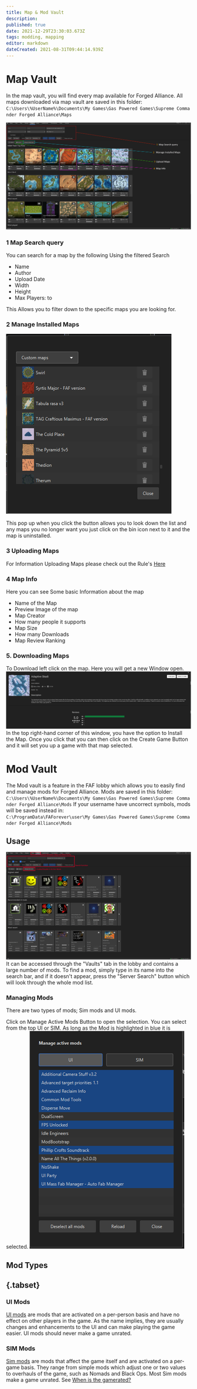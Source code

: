 ```yaml
---
title: Map & Mod Vault
description: 
published: true
date: 2021-12-29T23:30:03.673Z
tags: modding, mapping
editor: markdown
dateCreated: 2021-08-31T09:44:14.939Z
---
```


# Map Vault
In the map vault, you will find every map available for Forged Alliance. All maps downloaded via map vault are saved in this folder:
`C:\Users\%UserName%\Documents\My Games\Gas Powered Games\Supreme Commander Forged Alliance\Maps`

![mapvault.png](/mapvault.png)
### 1 Map Search query
You can search for a map by the following Using the filtered Search
- Name
- Author
- Upload Date
- Width
- Height
- Max Players: to

This Allows you to filter down to the specific maps you are looking for.
### 2 Manage Installed Maps
![installedmaps.png](/installedmaps.png)

This pop up when you click the button allows you to look down the list and any maps you no longer want you just click on the bin icon next to it and the map is uninstalled.
### 3 Uploading Maps
For Information Uploading Maps please check out the Rule's [Here](https://forums.faforever.com/viewtopic.php?f=2&t=17873)

### 4 Map Info
Here you can see Some basic Information about the map
- Name of the Map
- Preview Image of the map
- Map Creator
- How many people it supports
- Map Size
- How many Downloads
- Map Review Ranking
### 5. Downloading Maps
To Download left click on the map. Here you will get a new Window open.
![mappreview.png](/mappreview.png)
In the top right-hand corner of this window, you have the option to Install the Map. Once you click that you can then click on the Create Game Button and it will set you up a game with that map selected.
# Mod Vault
The Mod vault is a feature in the FAF lobby which allows you to easily find and manage mods for Forged Alliance. Mods are saved in this folder:
`C:\Users\%UserName%\Documents\My Games\Gas Powered Games\Supreme Commander Forged Alliance\Mods`
If your username have uncorrect symbols, mods will be saved instead in:
`C:\ProgramData\FAForever\user\My Games\Gas Powered Games\Supreme Commander Forged Alliance\Mods`
## Usage
![modvault.png](/modvault.png)
It can be accessed through the "Vaults" tab in the lobby and contains a large number of mods.
To find a mod, simply type in its name into the search bar, and if it doesn't appear, press the "Server Search" button which will look through the whole mod list.

### Managing Mods
There are two types of mods; Sim mods and UI mods.

Click on Manage Active Mods Button to open the selection.
You can select from the top UI or SIM. As long as the Mod is highlighted in blue it is selected.
![active-mod-manager.png](/active-mod-manager.png)

## Mod Types
## {.tabset}
### UI Mods

[UI mods](/Game-Modifications-(Mods)#UI-Mods) are mods that are activated on a per-person basis and have no effect on other players in the game. As the name implies, they are usually changes and enhancements to the UI and can make playing the game easier. UI mods should never make a game unrated.

### SIM Mods

[Sim mods](/Game-Modifications-(Mods)#Sim-Mods) are mods that affect the game itself and are activated on a per-game basis. They range from simple mods which adjust one or two values to overhauls of the game, such as Nomads and Black Ops. Most Sim mods make a game unrated. See [When is the gamerated?](/Rating-System#what-is-global-ranking)


